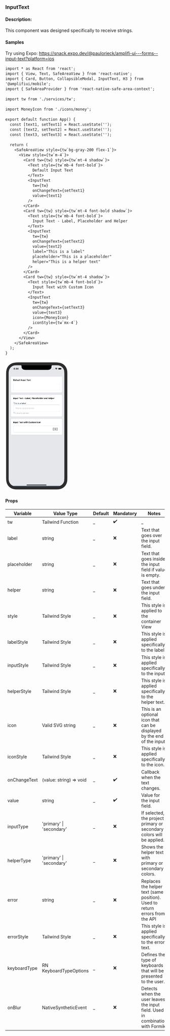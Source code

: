 ### InputText

#### Description:
This component was designed specifically to receive strings.

#### Samples
Try using Expo:
https://snack.expo.dev/@paulorieck/amplifi-ui---forms--input-text?platform=ios

```
import * as React from 'react';
import { View, Text, SafeAreaView } from 'react-native';
import { Card, Button, CollapsibleModal, InputText, H3 } from '@amplifiui/mobile';
import { SafeAreaProvider } from 'react-native-safe-area-context';

import tw from './services/tw';

import MoneyIcon from './icons/money';

export default function App() {
  const [text1, setText1] = React.useState('');
  const [text2, setText2] = React.useState('');
  const [text3, setText3] = React.useState('');

  return (
    <SafeAreaView style={tw`bg-gray-200 flex-1`}>
      <View style={tw`m-4`}>
        <Card tw={tw} style={tw`mt-4 shadow`}>
          <Text style={tw`mb-4 font-bold`}>
            Default Input Text
          </Text>
          <InputText
            tw={tw}
            onChangeText={setText1}
            value={text1}
          />
        </Card>
        <Card tw={tw} style={tw`mt-4 font-bold shadow`}>
          <Text style={tw`mb-4 font-bold`}>
            Input Text - Label, Placeholder and Helper
          </Text>
          <InputText
            tw={tw}
            onChangeText={setText2}
            value={text2}
            label="This is a label"
            placeholder="This is a placeholder"
            helper="This is a helper text"
          />
        </Card>
        <Card tw={tw} style={tw`mt-4 shadow`}>
          <Text style={tw`mb-4 font-bold`}>
            Input Text with Custom Icon
          </Text>
          <InputText
            tw={tw}
            onChangeText={setText3}
            value={text3}
            icon={MoneyIcon}
            iconStyle={tw`mx-4`}
          />
        </Card>
      </View>
    </SafeAreaView>
  );
}
```

<img src="https://raw.githubusercontent.com/Amplifi-Labs/amplifiui/main/amplifiui-mobile/files/sample-input-text.png" alt="Card Sample Image" width=200  />

#### Props
| Variable         | Value Type                   | Default | Mandatory          | Notes                                                                          |
| ---------------- | ---------------------------- | ------- | ------------------ | ------------------------------------------------------------------------------ |
| tw               | Tailwind Function            | \_      | :heavy_check_mark: | \_                                                                             |
| label            | string                       | \_      | :x:                | Text that goes over the input field.                                           |
| placeholder      | string                       | \_      | :x:                | Text that goes inside the input field if value is empty.                       |
| helper           | string                       | \_      | :x:                | Text that goes under the input field.                                          |
| style            | Tailwind Style               | \_      | :x:                | This style is applied to the container View                                    |
| labelStyle       | Tailwind Style               | \_      | :x:                | This style is applied specifically to the label.                               |
| inputStyle       | Tailwind Style               | \_      | :x:                | This style is applied specifically to the input.                               |
| helperStyle      | Tailwind Style               | \_      | :x:                | This style is applied specifically to the helper text.                         |
| icon             | Valid SVG string             | \_      | :x:                | This is an optional icon that can be displayed by the end of the input.        |
| iconStyle        | Tailwind Style               | \_      | :x:                | This style is applied specifically to the icon.                                |
| onChangeText     | (value: string) => void      | \_      | :heavy_check_mark: | Callback when the text changes.                                                |
| value            | string                       | \_      | :heavy_check_mark: | Value for the input field.                                                     |
| inputType        | 'primary' \| 'secondary'     | \_      | :x:                | If selected, the project primary or secondary colors will be applied.          |
| helperType       | 'primary' \| 'secondary'     | \_      | :x:                | Shows the helper text with primary or secondary colors.                        |
| error            | string                       | \_      | :x:                | Replaces the helper text (same position). Used to return errors from the API   |
| errorStyle       | Tailwind Style               | \_      | :x:                | This style is applied specifically to the error text.                          |
| keyboardType     | RN KeyboardTypeOptions       | \_      | :x:                | Defines the type of keyboards that will be presented to the user.              |
| onBlur           | NativeSyntheticEvent         | \_      | :x:                | Detects when the user leaves the input field. Used in combination with Formik. |